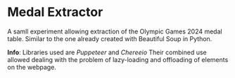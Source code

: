 # Medal Extractor

A samll experiment allowing extraction of the Olympic Games 2024 medal table. Similar to the one already created with Beautiful Soup in Python.

__Info__: Libraries used are _Puppeteer_ and _Chereeio_
Their combined use allowed dealing with the problem of lazy-loading and offloading of elements on the webpage. 